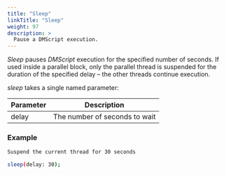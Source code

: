 ```yaml
---
title: "Sleep"
linkTitle: "Sleep"
weight: 97   
description: >
  Pause a DMScript execution.
---
```


_Sleep_ pauses _DMScript_ execution for the specified number of seconds. If used inside a parallel block, only the parallel thread is suspended for the duration of the specified delay – the other threads continue execution.

_sleep_ takes a single named parameter:

| Parameter | Description                   |
|-----------|-------------------------------|
| delay     | The number of seconds to wait |

### Example

```bash
Suspend the current thread for 30 seconds

sleep(delay: 30);
```
